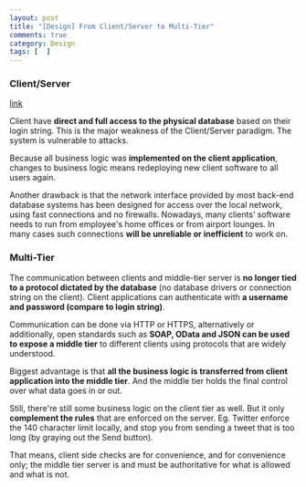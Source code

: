 ```yaml
---
layout: post
title: "[Design] From Client/Server to Multi-Tier"
comments: true
category: Design
tags: [  ]
---
```


### Client/Server

[link](http://wiki.remobjects.com/wiki/From_Client/Server_to_Multi-Tier)

Client have __direct and full access to the physical database__ based on their login string. This is the major weakness of the Client/Server paradigm. The system is vulnerable to attacks. 

Because all business logic was __implemented on the client application__, changes to business logic means redeploying new client software to all users again. 

Another drawback is that the network interface provided by most back-end database systems has been designed for access over the local network, using fast connections and no firewalls. Nowadays, many clients’ software needs to run from employee's home offices or from airport lounges. In many cases such connections __will be unreliable or inefficient__ to work on. 

### Multi-Tier

The communication between clients and middle-tier server is __no longer tied to a protocol dictated by the database__ (no database drivers or connection string on the client). Client applications can authenticate with __a username and password (compare to login string)__. 

Communication can be done via HTTP or HTTPS, alternatively or additionally, open standards such as __SOAP, OData and JSON can be used to expose a middle tier__ to different clients using protocols that are widely understood. 

Biggest advantage is that __all the business logic is transferred from client application into the middle tier__. And the middle tier holds the final control over what data goes in or out. 

Still, there're still some business logic on the client tier as well. But it only __complement the rules__ that are enforced on the server. Eg. Twitter enforce the 140 character limit locally, and stop you from sending a tweet that is too long (by graying out the Send button). 

That means, client side checks are for convenience, and for convenience only; the middle tier server is and must be authoritative for what is allowed and what is not.

